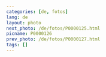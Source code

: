 ```yaml
---
categories: [de, fotos]
lang: de
layout: photo
next_photo: /de/fotos/P0000125.html
picname: P0000126
prev_photo: /de/fotos/P0000127.html
tags: []
---
```

